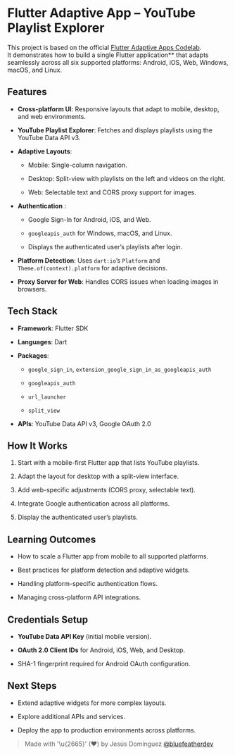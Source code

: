 # Flutter Adaptive App – YouTube Playlist Explorer

This project is based on the official [Flutter Adaptive Apps Codelab](https://codelabs.developers.google.com/codelabs/flutter-adaptive-app).  
It demonstrates how to build a single Flutter application** that adapts seamlessly across all six supported platforms: Android, iOS, Web, Windows, macOS, and Linux.

## Features

- **Cross-platform UI**: Responsive layouts that adapt to mobile, desktop, and web environments.

- **YouTube Playlist Explorer**: Fetches and displays playlists using the YouTube Data API v3.
- **Adaptive Layouts**:

  - Mobile: Single-column navigation.

  - Desktop: Split-view with playlists on the left and videos on the right.
  - Web: Selectable text and CORS proxy support for images.
- **Authentication**
:
  - Google Sign-In for Android, iOS, and Web.

  - `googleapis_auth` for Windows, macOS, and Linux.
  - Displays the authenticated user’s playlists after login.
- **Platform Detection**: Uses `dart:io`’s `Platform` and `Theme.of(context).platform` for adaptive decisions.
- **Proxy Server for Web**: Handles CORS issues when loading images in browsers.

## Tech Stack

- **Framework**: Flutter SDK

- **Languages**: Dart
- **Packages**:

  - `google_sign_in`, `extension_google_sign_in_as_googleapis_auth`

  - `googleapis_auth`
  - `url_launcher`
  - `split_view`
- **APIs**: YouTube Data API v3, Google OAuth 2.0

## How It Works

1. Start with a mobile-first Flutter app that lists YouTube playlists.

2. Adapt the layout for desktop with a split-view interface.
3. Add web-specific adjustments (CORS proxy, selectable text).
4. Integrate Google authentication across all platforms.
5. Display the authenticated user’s playlists.

## Learning Outcomes

- How to scale a Flutter app from mobile to all supported platforms.

- Best practices for platform detection and adaptive widgets.
- Handling platform-specific authentication flows.
- Managing cross-platform API integrations.

## Credentials Setup

- **YouTube Data API Key** (initial mobile version).

- **OAuth 2.0 Client IDs** for Android, iOS, Web, and Desktop.
- SHA-1 fingerprint required for Android OAuth configuration.

## Next Steps

- Extend adaptive widgets for more complex layouts.

- Explore additional APIs and services.
- Deploy the app to production environments across platforms.

> Made with '\u{2665}' (♥) by Jesús Domínguez [@bluefeatherdev](https://github.com/bluefeatherdev)
